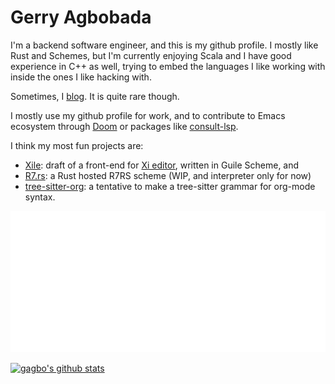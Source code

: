 # Gerry Agbobada

I'm a backend software engineer, and this is my github profile. I mostly like Rust and Schemes, but I'm currently 
enjoying Scala and I have good experience in C++ as well, trying to embed the languages I like working with inside
the ones I like hacking with.

Sometimes, I [blog](https://gagbo.net). It is quite rare though.

I mostly use my github profile for work, and to contribute to Emacs ecosystem through
[Doom](https://github.com/hlissner/doom-emacs) or packages like [consult-lsp](https://github.com/gagbo/consult-lsp).

I think my most fun projects are:
- [Xile](https://github.com/gagbo/xile): draft of a front-end for
  [Xi editor](https://github.com/xi-editor/xi-editor), written in Guile Scheme, and
- [R7.rs](https://git.sr.ht/~gagbo/rseven): a Rust hosted R7RS scheme (WIP, and interpreter only for now)
- [tree-sitter-org](https://github.com/gagbo/tree-sitter-org): a tentative to make a tree-sitter grammar
  for org-mode syntax.

[![Metrics](https://github.com/gagbo/gagbo/blob/main/github-metrics.svg)](https://gagbo.net)

[![gagbo's github stats](https://github-readme-stats.vercel.app/api?username=gagbo&include_all_commits=true&show_icons=true&hide_title=true&hide_border=true)](https://github.com/gagbo)
